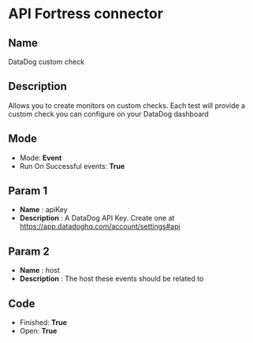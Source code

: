 # API Fortress connector

## Name
DataDog custom check

## Description
Allows you to create monitors on custom checks. Each test will provide a custom check you can configure on your DataDog dashboard

## Mode
* Mode: **Event**
* Run On Successful events: **True**

## Param 1
* **Name** : apiKey
* **Description** : A DataDog API Key. Create one at https://app.datadoghq.com/account/settings#api

## Param 2
* **Name** : host
* **Description** : The host these events should be related to

## Code
* Finished: **True**
* Open: **True**
